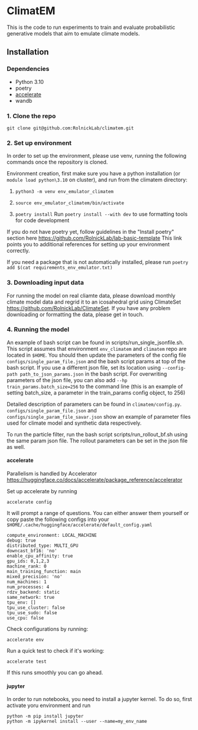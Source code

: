 # ClimatEM

This is the code to run experiments to train and evaluate probabilistic generative models that aim to emulate climate models.


## Installation

### Dependencies
- Python 3.10
- poetry
- [accelerate](https://huggingface.co/docs/accelerate/index)
- wandb

### 1. Clone the repo

``git clone git@github.com:RolnickLab/climatem.git``

### 2. Set up environment
In order to set up the environment, please use venv, running the following commands once the repository is cloned.

Environment creation, first make sure you have a python installation (or `module load python\3.10` on cluster), and run from the climatem directory:

1. `python3 -m venv env_emulator_climatem`

2. `source env_emulator_climatem/bin/activate`

3. `poetry install`
Run `poetry install --with dev` to use formatting tools for code development

If you do not have poetry yet, follow guidelines in the "Install poetry" section here https://github.com/RolnickLab/lab-basic-template
This link points you to additional references for setting up your environment correctly. 

If you need a package that is not automatically installed, please run `poetry add $(cat requirements_env_emulator.txt)`

### 3. Downloading input data

For running the model on real cliamte data, please download monthly climate model data and regrid it to an icosahedral grid using ClimateSet https://github.com/RolnickLab/ClimateSet. 
If you have any problem downloading or formatting the data, please get in touch. 

### 4. Running the model

An example of bash script can be found in scripts/run_single_jsonfile.sh. 
This script assumes that environment `env_climatem` and `climatem` repo are located in `$HOME`. 
You should then update the parameters of the config file `configs/single_param_file.json` and the bash script params at top of the bash script. 
If you use a different json file, set its location using `--config-path path_to_json_params.json` in the bash script. 
For overwriting parameters of the json file, you can also add `--hp train_params.batch_size=256` to the command line (this is an example of setting batch_size, a parameter in the train_params config object, to 256)

Detailed description of parameters can be found in `climatem/config.py`. 
`configs/single_param_file.json` and `configs/single_param_file_savar.json` show an example of parameter files used for climate model and synthetic data respectively. 

To run the particle filter, run the bash script scripts/run_rollout_bf.sh using the same param json file. The rollout parameters can be set in the json file as well.  

#### accelerate
Parallelism is handled by Accelerator https://huggingface.co/docs/accelerate/package_reference/accelerator

Set up accelerate by running 

``accelerate config``

It will prompt a range of questions. You can either answer them yourself or copy paste the following configs into your `$HOME/.cache/huggingface/accelerate/default_config.yaml`

```
compute_environment: LOCAL_MACHINE
debug: true
distributed_type: MULTI_GPU
downcast_bf16: 'no'
enable_cpu_affinity: true
gpu_ids: 0,1,2,3
machine_rank: 0
main_training_function: main
mixed_precision: 'no'
num_machines: 1
num_processes: 4
rdzv_backend: static
same_network: true
tpu_env: []
tpu_use_cluster: false
tpu_use_sudo: false
use_cpu: false
```
Check configurations by running:

``accelerate env``

Run a quick test to check if it's working:

``accelerate test``

If this runs smoothly you can go ahead.

#### jupyter

In order to run notebooks, you need to install a jupyter kernel. 
To do so, first activate yoru environment and run 

```
python -m pip install jupyter
python -m ipykernel install --user --name=my_env_name
```








